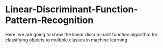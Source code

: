 # Linear-Discriminant-Function-Pattern-Recognition
Here, we are going to show the linear discriminant function algorithm for classifying objects to multiple classes in machine learning
